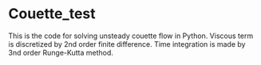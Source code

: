 # Couette_test


This is the code for solving unsteady couette flow in Python. Viscous term is discretized by 2nd order finite difference. Time integration is made by 3nd order Runge-Kutta method.
